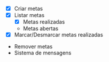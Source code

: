 - [x] Criar metas
- [x] Listar metas
	- [x] Metas realizadas
	- Metas abertas
- [x] Marcar/Desmarcar metas realizadas
- Remover metas
- Sistema de mensagens